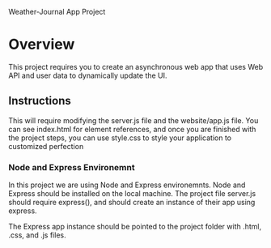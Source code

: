   Weather-Journal App Project

# Overview
This project requires you to create an asynchronous web app that uses Web API and user data to dynamically update the UI.

## Instructions
This will require modifying the server.js file and the website/app.js file. You can see index.html for element references, and once you are finished with the project steps, you can use style.css to style your application to customized perfection

### Node and Express Environemnt
In this project we are using Node and Express environemnts. Node and Express should be installed on the local machine. The project file server.js should require express(), and should create an instance of their app using express.

The Express app instance should be pointed to the project folder with .html, .css, and .js files.

